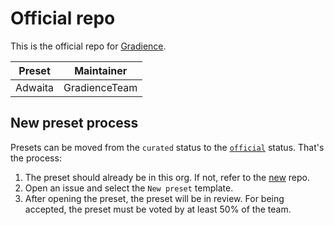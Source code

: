 # Official repo

This is the official repo for [Gradience](https://github.com/GradienceTeam/Gradience).

Preset     | Maintainer
-----------|---------------------------------------------------
Adwaita    | GradienceTeam

## New preset process

Presets can be moved from the `curated` status to the [`official`](/official) status. That's the process:

1. The preset should already be in this org. If not, refer to the [new](https://github.com/gradience-presets/new) repo.
2. Open an issue and select the `New preset` template.
3. After opening the preset, the preset will be in review. For being accepted, the preset must be voted by at least 50% of the team.
